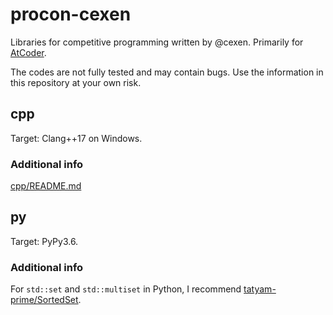 # procon-cexen

Libraries for competitive programming written by @cexen.
Primarily for [AtCoder](https://atcoder.jp/).

The codes are not fully tested and may contain bugs.
Use the information in this repository at your own risk.

## cpp

Target: Clang++17 on Windows.

### Additional info
[cpp/README.md](cpp/README.md)

## py

Target: PyPy3.6.

### Additional info

For `std::set` and `std::multiset` in Python,
I recommend [tatyam-prime/SortedSet](https://github.com/tatyam-prime/SortedSet).

